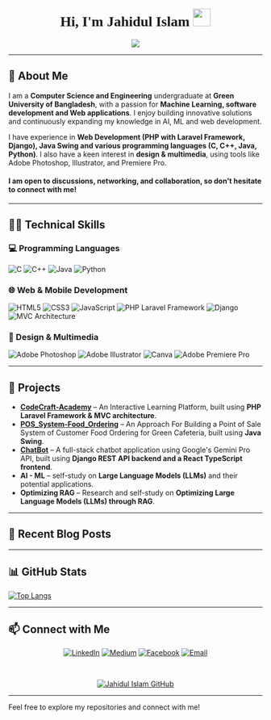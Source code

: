 <!-- ![Header](https://github.com/halfrost/halfrost/blob/master/icons/header_1.png) -->

<h1 align="center" style="font-family:caveat">Hi, I'm Jahidul Islam <img src="https://media.giphy.com/media/hvRJCLFzcasrR4ia7z/giphy.gif" width="35"></h1>

<p align="center">
  <a href="https://github.com/DenverCoder1/readme-typing-svg">
    <img src="https://readme-typing-svg.herokuapp.com?lines=Computer+Science+Undergraduate;Software+Developer;Problem+Solver;AI+Enthusiast;Always+learning+new+things&center=true&width=500&height=50">
  </a>
</p>

---

## 📖 About Me

I am a **Computer Science and Engineering** undergraduate at **Green University of Bangladesh**, with a passion for **Machine Learning, software development and Web applications**. I enjoy building innovative solutions and continuously expanding my knowledge in AI, ML and web development.

I have experience in **Web Development (PHP with Laravel Framework, Django), Java Swing and various programming languages (C, C++, Java, Python)**. I also have a keen interest in **design & multimedia**, using tools like Adobe Photoshop, Illustrator, and Premiere Pro.

#### I am open to discussions, networking, and collaboration, so don't hesitate to connect with me!

---

## 🧑‍💻 Technical Skills

### 💻 Programming Languages
![C](https://img.shields.io/badge/-C-00599C?style=flat&logo=C&logoColor=white)
![C++](https://img.shields.io/badge/-C++-00599C?style=flat&logo=C%2B%2B&logoColor=white)
![Java](https://img.shields.io/badge/-Java-ED8B00?style=flat&logo=Java&logoColor=white)
![Python](https://img.shields.io/badge/-Python-3776AB?style=flat&logo=Python&logoColor=white)

### 🌐 Web & Mobile Development
![HTML5](https://img.shields.io/badge/-HTML5-E34F26?style=flat&logo=HTML5&logoColor=white)
![CSS3](https://img.shields.io/badge/-CSS3-1572B6?style=flat&logo=CSS3&logoColor=white)
![JavaScript](https://img.shields.io/badge/-JavaScript-F7DF1E?style=flat&logo=JavaScript&logoColor=black)
![PHP Laravel Framework](https://img.shields.io/badge/-PHP%20Laravel%20Framework-20232A?style=flat&logo=PHP&logoColor=61DAFB)
![Django](https://img.shields.io/badge/-Django-3DDC84?style=flat&logo=Django&logoColor=white)
![MVC Architecture](https://img.shields.io/badge/-MVC-FF6F00?style=flat&logo=MVC&logoColor=white)

### 🎨 Design & Multimedia
![Adobe Photoshop](https://img.shields.io/badge/-Adobe%20Photoshop-001932?style=flat&logo=adobe%20photoshop&logoColor=white)
![Adobe Illustrator](https://img.shields.io/badge/-Adobe%20Illustrator-FF9A00?style=flat&logo=adobe%20illustrator&logoColor=white)
![Canva](https://img.shields.io/badge/-Canva-00C4CC?style=flat&logo=Canva&logoColor=white)
![Adobe Premiere Pro](https://img.shields.io/badge/-Adobe%20Premiere%20Pro-9999FF?style=flat&logo=Adobe%20Premiere%20Pro&logoColor=white)

---

## 📂 Projects
- **[CodeCraft-Academy](https://github.com/jahidulzaid/CodeCraft-Academy)** – An Interactive Learning Platform, built using **PHP Laravel Framework & MVC architecture**.
- **[POS_System-Food_Ordering](https://github.com/jahidulzaid/POS_System-Food_Ordering-Java_Swing)** – An Approach For Building a Point of Sale System of Customer Food Ordering for Green Cafeteria, built using **Java Swing**.
- **[ChatBot](https://github.com/jahidulzaid/ChatBot)** – A full-stack chatbot application using Google's Gemini Pro API, built using **Django REST API backend and a React TypeScript frontend**.
- **AI - ML** – self-study on **Large Language Models (LLMs)** and their potential applications.
- **Optimizing RAG** – Research and self-study on **Optimizing Large Language Models (LLMs) through RAG**.

---

## 📰 Recent Blog Posts
<!-- - []() -->

---

## 📊 GitHub Stats

[![Top Langs](https://github-readme-stats.vercel.app/api/top-langs/?username=jahidulzaid&layout=compact)](https://github.com/jahidulzaid/github-readme-stats)

---

## 📫 Connect with Me

<p align="center">
  <a href="https://www.linkedin.com/in/jahidulzaid/"><img src="https://img.shields.io/badge/LinkedIn-0077B5?style=flat&logo=linkedin&logoColor=white" alt="LinkedIn" /></a>
  <a href="https://medium.com/@jahidulzaid"><img src="https://img.shields.io/badge/Medium-12100E?style=flat&logo=medium&logoColor=white" alt="Medium" /></a>
  <a href="https://www.facebook.com/jahidulzaid"><img src="https://img.shields.io/badge/Facebook-1877F2?style=flat&logo=facebook&logoColor=white" alt="Facebook" /></a>
  <a href="mailto:jahidul.cse.gub@gmail.com"><img src="https://img.shields.io/badge/Email-D14836?style=flat&logo=gmail&logoColor=white" alt="Email" /></a>
</p>


<!-- <p align="center">
[![Facebook](https://img.shields.io/badge/Facebook-%231877F2.svg?logo=Facebook&logoColor=white)](https://facebook.com/jahidulzaid)
[![Instagram](https://img.shields.io/badge/Instagram-%23E4405F.svg?logo=Instagram&logoColor=white)](https://instagram.com/jahidulzaid)
[![LinkedIn](https://img.shields.io/badge/LinkedIn-%230077B5.svg?logo=linkedin&logoColor=white)](https://linkedin.com/in/jahidulzaid)
[![Twitter](https://img.shields.io/badge/Twitter-%231DA1F2.svg?logo=Twitter&logoColor=white)](https://twitter.com/jahidulzaid)
[![YouTube](https://img.shields.io/badge/YouTube-%23FF0000.svg?logo=YouTube&logoColor=white)](https://www.youtube.com/@jahidul_cse)
[![Behance](https://img.shields.io/badge/Behance-1769ff?logo=behance&logoColor=white)](https://behance.net/jahidulzaid)
[![](https://visitcount.itsvg.in/api?id=jahidulzaid&icon=0&color=0)](https://visitcount.itsvg.in)
</p> -->


<br>
<p align="center">
  <a href="https://github.com/jahidulzaid"><img alt="Jahidul Islam GitHub" src="https://img.shields.io/github/followers/jahidulzaid?label=Followers&style=social"></a>
</p>

---

Feel free to explore my repositories and connect with me!
